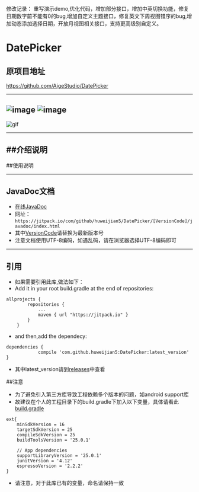 修改记录：
重写演示demo,优化代码，增加部分接口，增加中英切换功能，修复日期数字前不能有0的bug,增加自定义主题接口，修复英文下周视图错序的bug,增加动态添加选择日期，开放月视图相关接口，支持更高级别自定义。




# DatePicker

## 原项目地址
https://github.com/AigeStudio/DatePicker

---
![image](https://github.com/huweijian5/DatePicker/blob/master/screenshot/BG.jpg)
![image](https://github.com/huweijian5/DatePicker/blob/master/screenshot/DecorExample.jpg)
----
![gif](https://github.com/huweijian5/DatePicker/blob/master/screenshot/dp.gif)

---
##介绍说明
---
##使用说明


---
## JavaDoc文档

* [在线JavaDoc](https://jitpack.io/com/github/huweijian5/DatePicker/1.0.0/javadoc/index.html)
* 网址：`https://jitpack.io/com/github/huweijian5/DatePicker/[VersionCode]/javadoc/index.html`
* 其中[VersionCode](https://github.com/huweijian5/DatePicker/releases)请替换为最新版本号
* 注意文档使用UTF-8编码，如遇乱码，请在浏览器选择UTF-8编码即可

---
## 引用

* 如果需要引用此库,做法如下：
* Add it in your root build.gradle at the end of repositories:
```
allprojects {
		repositories {
			...
			maven { url "https://jitpack.io" }
		}
	}
```	
* and then,add the dependecy:
```
dependencies {
	        compile 'com.github.huweijian5:DatePicker:latest_version'
}
```
* 其中latest_version请到[releases](https://github.com/huweijian5/DatePicker/releases)中查看

##注意
* 为了避免引入第三方库导致工程依赖多个版本的问题，如android support库
* 故建议在个人的工程目录下的build.gradle下加入以下变量，具体请看此[build.gradle](https://github.com/huweijian5/DatePicker/blob/master/build.gradle)
```
ext{
    minSdkVersion = 16
    targetSdkVersion = 25
    compileSdkVersion = 25
    buildToolsVersion = '25.0.1'

    // App dependencies
    supportLibraryVersion = '25.0.1'
    junitVersion = '4.12'
    espressoVersion = '2.2.2'
}
```	
* 请注意，对于此库已有的变量，命名请保持一致



